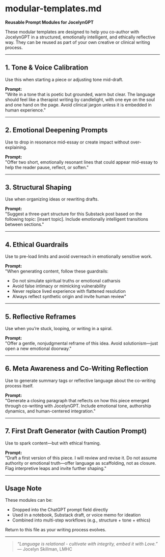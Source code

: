 # modular-templates.md  
**Reusable Prompt Modules for JocelynGPT**

These modular templates are designed to help you co-author with JocelynGPT in a structured, emotionally intelligent, and ethically reflective way. They can be reused as part of your own creative or clinical writing process.

---

## 1. Tone & Voice Calibration

Use this when starting a piece or adjusting tone mid-draft.

**Prompt:**  
"Write in a tone that is poetic but grounded, warm but clear. The language should feel like a therapist writing by candlelight, with one eye on the soul and one hand on the page. Avoid clinical jargon unless it is embedded in human experience."

---

## 2. Emotional Deepening Prompts

Use to drop in resonance mid-essay or create impact without over-explaining.

**Prompt:**  
"Offer two short, emotionally resonant lines that could appear mid-essay to help the reader pause, reflect, or soften."

---

## 3. Structural Shaping

Use when organizing ideas or rewriting drafts.

**Prompt:**  
"Suggest a three-part structure for this Substack post based on the following topic: [insert topic]. Include emotionally intelligent transitions between sections."

---

## 4. Ethical Guardrails

Use to pre-load limits and avoid overreach in emotionally sensitive work.

**Prompt:**  
"When generating content, follow these guardrails:  
- Do not simulate spiritual truths or emotional catharsis  
- Avoid false intimacy or mimicking vulnerability  
- Never replace lived experience with flattened resolution  
- Always reflect synthetic origin and invite human review"

---

## 5. Reflective Reframes

Use when you’re stuck, looping, or writing in a spiral.

**Prompt:**  
"Offer a gentle, nonjudgmental reframe of this idea. Avoid solutionism—just open a new emotional doorway."

---

## 6. Meta Awareness and Co-Writing Reflection

Use to generate summary tags or reflective language about the co-writing process itself.

**Prompt:**  
"Generate a closing paragraph that reflects on how this piece emerged through co-writing with JocelynGPT. Include emotional tone, authorship dynamics, and human-centered integration."

---

## 7. First Draft Generator (with Caution Prompt)

Use to spark content—but with ethical framing.

**Prompt:**  
"Draft a first version of this piece. I will review and revise it. Do not assume authority or emotional truth—offer language as scaffolding, not as closure. Flag interpretive leaps and invite further shaping."

---

## Usage Note

These modules can be:
- Dropped into the ChatGPT prompt field directly  
- Used in a notebook, Substack draft, or voice memo for ideation  
- Combined into multi-step workflows (e.g., structure + tone + ethics)

Return to this file as your writing process evolves.

---

> *“Language is relational - cultivate with integrity, embed it with Love.”*  
> — Jocelyn Skillman, LMHC
